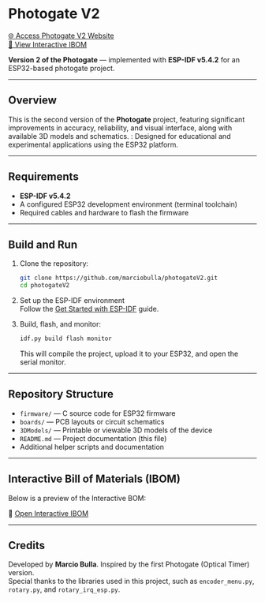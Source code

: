
# Photogate V2

[🌐 Access Photogate V2 Website](https://photogatev2.marciobulla.com/)  
[📄 View Interactive IBOM](https://photogatev2.marciobulla.com/ibom.html)

**Version 2 of the Photogate** — implemented with **ESP-IDF v5.4.2** for an ESP32-based photogate project.

---

## Overview

This is the second version of the **Photogate** project, featuring significant improvements in accuracy, reliability, and visual interface, along with available 3D models and schematics.  :
Designed for educational and experimental applications using the ESP32 platform.

---

## Requirements

- **ESP-IDF v5.4.2**
- A configured ESP32 development environment (terminal toolchain)
- Required cables and hardware to flash the firmware

---

## Build and Run

1. Clone the repository:
   ```bash
   git clone https://github.com/marciobulla/photogateV2.git
   cd photogateV2
   ```

2. Set up the ESP-IDF environment  
   Follow the [Get Started with ESP-IDF](https://docs.espressif.com/projects/esp-idf) guide.

3. Build, flash, and monitor:

   ```bash
   idf.py build flash monitor
   ```

   This will compile the project, upload it to your ESP32, and open the serial monitor.

---

## Repository Structure

* `firmware/` — C source code for ESP32 firmware
* `boards/` — PCB layouts or circuit schematics
* `3DModels/` — Printable or viewable 3D models of the device
* `README.md` — Project documentation (this file)
* Additional helper scripts and documentation

---

## Interactive Bill of Materials (IBOM)

Below is a preview of the Interactive BOM:

🔗 [Open Interactive IBOM](https://photogatev2.marciobulla.com/ibom.html)

---

## Credits

Developed by **Marcio Bulla**. Inspired by the first Photogate (Optical Timer) version.  
Special thanks to the libraries used in this project, such as `encoder_menu.py`, `rotary.py`, and `rotary_irq_esp.py`.

